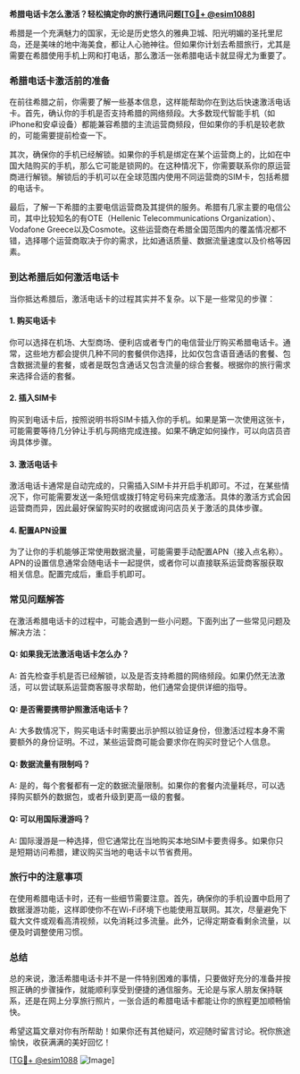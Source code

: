**希腊电话卡怎么激活？轻松搞定你的旅行通讯问题[[TG💪+ @esim1088](https://t.me/s/esim1088)]**

希腊是一个充满魅力的国家，无论是历史悠久的雅典卫城、阳光明媚的圣托里尼岛，还是美味的地中海美食，都让人心驰神往。但如果你计划去希腊旅行，尤其是需要在希腊使用手机上网和打电话，那么激活一张希腊电话卡就显得尤为重要了。

### 希腊电话卡激活前的准备

在前往希腊之前，你需要了解一些基本信息，这样能帮助你在到达后快速激活电话卡。首先，确认你的手机是否支持希腊的网络频段。大多数现代智能手机（如iPhone和安卓设备）都能兼容希腊的主流运营商频段，但如果你的手机是较老款的，可能需要提前检查一下。

其次，确保你的手机已经解锁。如果你的手机是绑定在某个运营商上的，比如在中国大陆购买的手机，那么它可能是锁网的。在这种情况下，你需要联系你的原运营商进行解锁。解锁后的手机可以在全球范围内使用不同运营商的SIM卡，包括希腊的电话卡。

最后，了解一下希腊的主要电信运营商及其提供的服务。希腊有几家主要的电信公司，其中比较知名的有OTE（Hellenic Telecommunications Organization）、Vodafone Greece以及Cosmote。这些运营商在希腊全国范围内的覆盖情况都不错，选择哪个运营商取决于你的需求，比如通话质量、数据流量速度以及价格等因素。

### 到达希腊后如何激活电话卡

当你抵达希腊后，激活电话卡的过程其实并不复杂。以下是一些常见的步骤：

#### 1. 购买电话卡
你可以选择在机场、大型商场、便利店或者专门的电信营业厅购买希腊电话卡。通常，这些地方都会提供几种不同的套餐供你选择，比如仅包含语音通话的套餐、包含数据流量的套餐，或者是既包含通话又包含流量的综合套餐。根据你的旅行需求来选择合适的套餐。

#### 2. 插入SIM卡
购买到电话卡后，按照说明书将SIM卡插入你的手机。如果是第一次使用这张卡，可能需要等待几分钟让手机与网络完成连接。如果不确定如何操作，可以向店员咨询具体步骤。

#### 3. 激活电话卡
激活电话卡通常是自动完成的，只需插入SIM卡并开启手机即可。不过，在某些情况下，你可能需要发送一条短信或拨打特定号码来完成激活。具体的激活方式会因运营商而异，因此最好保留购买时的收据或询问店员关于激活的具体步骤。

#### 4. 配置APN设置
为了让你的手机能够正常使用数据流量，可能需要手动配置APN（接入点名称）。APN的设置信息通常会随电话卡一起提供，或者你可以直接联系运营商客服获取相关信息。配置完成后，重启手机即可。

### 常见问题解答

在激活希腊电话卡的过程中，可能会遇到一些小问题。下面列出了一些常见问题及解决方法：

#### Q: 如果我无法激活电话卡怎么办？
A: 首先检查手机是否已经解锁，以及是否支持希腊的网络频段。如果仍然无法激活，可以尝试联系运营商客服寻求帮助，他们通常会提供详细的指导。

#### Q: 是否需要携带护照激活电话卡？
A: 大多数情况下，购买电话卡时需要出示护照以验证身份，但激活过程本身不需要额外的身份证明。不过，某些运营商可能会要求你在购买时登记个人信息。

#### Q: 数据流量有限制吗？
A: 是的，每个套餐都有一定的数据流量限制。如果你的套餐内流量耗尽，可以选择购买额外的数据包，或者升级到更高一级的套餐。

#### Q: 可以用国际漫游吗？
A: 国际漫游是一种选择，但它通常比在当地购买本地SIM卡要贵得多。如果你只是短期访问希腊，建议购买当地的电话卡以节省费用。

### 旅行中的注意事项

在使用希腊电话卡时，还有一些细节需要注意。首先，确保你的手机设置中启用了数据漫游功能，这样即使你不在Wi-Fi环境下也能使用互联网。其次，尽量避免下载大文件或观看高清视频，以免消耗过多流量。此外，记得定期查看剩余流量，以便及时调整使用习惯。

### 总结

总的来说，激活希腊电话卡并不是一件特别困难的事情，只要做好充分的准备并按照正确的步骤操作，就能顺利享受到便捷的通信服务。无论是与家人朋友保持联系，还是在网上分享旅行照片，一张合适的希腊电话卡都能让你的旅程更加顺畅愉快。

希望这篇文章对你有所帮助！如果你还有其他疑问，欢迎随时留言讨论。祝你旅途愉快，收获满满的美好回忆！

[[TG💪+ @esim1088](https://t.me/s/esim1088) ![Image](https://i.postimg.cc/4NQfJmqS/Snipaste-2025-05-13-00-14-12.png)]